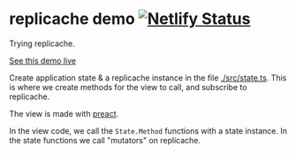 # replicache demo [![Netlify Status](https://api.netlify.com/api/v1/badges/6c0bb17d-79b5-426e-bfe4-257d5dcf7f79/deploy-status)](https://app.netlify.com/sites/hermes-replicache/deploys)

Trying replicache.

[See this demo live](https://hermes-replicache.netlify.app/)

Create application state & a replicache instance in the file [./src/state.ts](./src/state.ts). This is where we create methods for the view to call, and subscribe to replicache.

The view is made with [preact](https://preactjs.com/).

In the view code, we call the `State.Method` functions with a state instance. In the state functions we call "mutators" on replicache.
